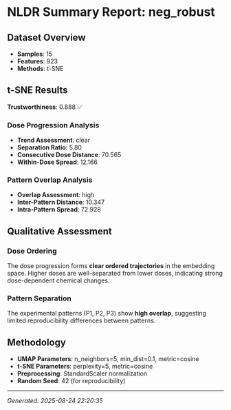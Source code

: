 # NLDR Summary Report: neg_robust

## Dataset Overview

- **Samples**: 15
- **Features**: 923
- **Methods**: t-SNE

## t-SNE Results

**Trustworthiness**: 0.888 ✅

### Dose Progression Analysis
- **Trend Assessment**: clear
- **Separation Ratio**: 5.80
- **Consecutive Dose Distance**: 70.565
- **Within-Dose Spread**: 12.166

### Pattern Overlap Analysis
- **Overlap Assessment**: high  
- **Inter-Pattern Distance**: 10.347
- **Intra-Pattern Spread**: 72.928

## Qualitative Assessment

### Dose Ordering
The dose progression forms **clear ordered trajectories** in the embedding space. Higher doses are well-separated from lower doses, indicating strong dose-dependent chemical changes.

### Pattern Separation
The experimental patterns (P1, P2, P3) show **high overlap**, suggesting limited reproducibility differences between patterns.

## Methodology

- **UMAP Parameters**: n_neighbors=5, min_dist=0.1, metric=cosine
- **t-SNE Parameters**: perplexity=5, metric=cosine
- **Preprocessing**: StandardScaler normalization
- **Random Seed**: 42 (for reproducibility)

---

*Generated: 2025-08-24 22:20:35*
